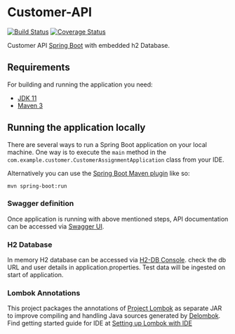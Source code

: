 # Customer-API

[![Build Status](https://travis-ci.com/AkshayKulkarni03/customer-api.svg?branch=master)](https://travis-ci.com/AkshayKulkarni03/customer-api)
[![Coverage Status](https://coveralls.io/repos/github/AkshayKulkarni03/customer-api/badge.svg?branch=master)](https://coveralls.io/github/AkshayKulkarni03/customer-api?branch=master)

Customer API [Spring Boot](http://projects.spring.io/spring-boot/) with embedded h2 Database.

## Requirements
For building and running the application you need:

- [JDK 11](https://adoptopenjdk.net/?variant=openjdk11&jvmVariant=hotspot)
- [Maven 3](https://maven.apache.org)

## Running the application locally

There are several ways to run a Spring Boot application on your local machine. One way is to execute the `main` method in the `com.example.customer.CustomerAssignmentApplication` class from your IDE.

Alternatively you can use the [Spring Boot Maven plugin](https://docs.spring.io/spring-boot/docs/current/reference/html/build-tool-plugins-maven-plugin.html) like so:

```shell
mvn spring-boot:run
```

### Swagger definition
Once application is running with above mentioned steps, API documentation can be accessed via [Swagger UI](http://localhost:8080/swagger-ui/index.html?url=/v3/api-docs&validatorUrl=#/).

### H2 Database
In memory H2 database can be accessed via [H2-DB Console](http://localhost:8080/h2-console).
check the db URL and user details in application.properties. Test data will be ingested on start of application.

### Lombok Annotations
This project packages the annotations of [Project Lombok](https://projectlombok.org/) as separate JAR to improve compiling and handling Java sources generated by [Delombok](https://projectlombok.org/features/delombok).
Find getting started guide for IDE at [Setting up Lombok with IDE](https://www.baeldung.com/lombok-ide)

